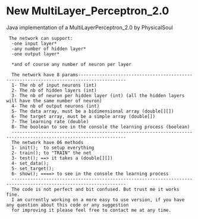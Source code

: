 # New MultiLayer_Perceptron_2.0

Java implementation of a MultiLayerPerceptron_2.0 by PhysicalSoul
	
	 The network can support:
	  -one input layer*
	  -any number of hidden layer*
	  -one output layer*
	  
	  *and of course any number of neuron per layer
	  
	  The network have 8 params----------------------------------------------------------------------------------------
	  1- The nb of input neurons (int)
	  2- The nb of hidden layers (int)
	  3- The nb of neuron per hidden layer (int) (all the hidden layers will have the same number of neuron)
	  4- The nb of output neurons (int)
	  5- The data array, must be a bidimensional array (double[][])
	  6- The target array, must be a simple array (double[])
	  7- The learning rate (double)
	  8- The boolean to see in the console the learning process (boolean)
	  -----------------------------------------------------------------------------------------------------------------
	  The network have 06 methods
	  1- init();  to setup everything
	  2- train(); to "TRAIN" the net
	  3- test(); ==> it takes a (double[][])
	  4- set_data();
	  5- set_target();
	  6- show(); ====> to see in the console the learning process
	  -----------------------------------------------------------------------------------------------------------------
	  The code is not perfect and bit confused. But trust me it works fine.
	  I am currently working on a more easy to use version, if you have any question about this code or any suggestion 
	  for improving it please feel free to contact me at any time.
